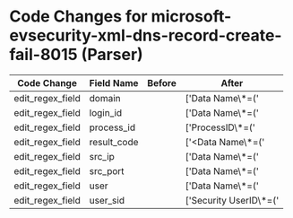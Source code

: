# Code Changes for microsoft-evsecurity-xml-dns-record-create-fail-8015 (Parser)

| Code Change | Field Name | Before | After |
|-------------|------------|--------|-------|
| edit_regex_field | domain |  | ['Data Name\\*=(\'|")SubjectDomainName(\'|")>({domain}[^<]+)<\/Data>'] |
| edit_regex_field | login_id |  | ['Data Name\\*=(\'|")SubjectLogonId(\'|")>({login_id}[^<]+)<\/Data>'] |
| edit_regex_field | process_id |  | ['ProcessID\\*=(\'|")({process_id}\d+)(\'|")'] |
| edit_regex_field | result_code |  | ['<Data Name\\*=(\'|")FailureReason(\'|")>({result_code}[^<]+)<\/Data>'] |
| edit_regex_field | src_ip |  | ['Data Name\\*=(\'|")Ipaddress(\'|")>({src_ip}((([0-9a-fA-F.]{0,4}):{1,2}){1,7}([0-9a-fA-F]){0,4})|(((25[0-5]|(2[0-4]|1\d|[0-9]|)\d)\.?\b){4}))(:({src_port}\d+))?<\/Data>'] |
| edit_regex_field | src_port |  | ['Data Name\\*=(\'|")Ipaddress(\'|")>({src_ip}((([0-9a-fA-F.]{0,4}):{1,2}){1,7}([0-9a-fA-F]){0,4})|(((25[0-5]|(2[0-4]|1\d|[0-9]|)\d)\.?\b){4}))(:({src_port}\d+))?<\/Data>'] |
| edit_regex_field | user |  | ['Data Name\\*=(\'|")SubjectUserName(\'|")>({user}[\w\.\-\!\#\^\~]{1,40}\$?)<\/Data>'] |
| edit_regex_field | user_sid |  | ['Security UserID\\*=(\'|")({user_sid}[^\'"]+)(\'|")'] |